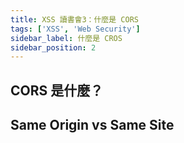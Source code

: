 ```yaml
---
title: XSS 讀書會3：什麼是 CORS
tags: ['XSS', 'Web Security']
sidebar_label: 什麼是 CROS
sidebar_position: 2
---
```


## CORS 是什麼？

## Same Origin vs Same Site

